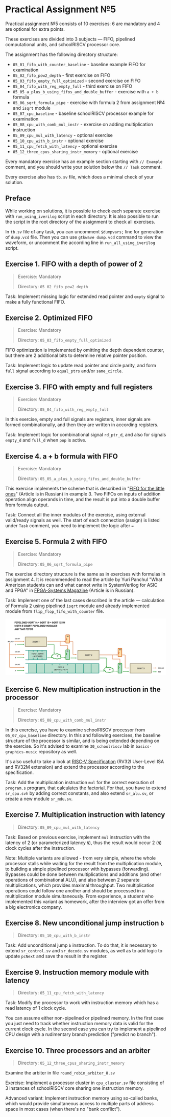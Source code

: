 # Practical Assignment №5

Practical assignment №5 consists of 10 exercises: 6 are mandatory and 4 are optional for extra points.

These exercises are divided into 3 subjects  — FIFO, pipelined computational units, and schoolRISCV processor core.

The assignment has the following directory structure:
- `05_01_fifo_with_counter_baseline` - baseline example FIFO for examination
- `05_02_fifo_pow2_depth` - first exercise on FIFO
- `05_03_fifo_empty_full_optimized` - second exercise on FIFO
- `05_04_fifo_with_reg_empty_full` - third exercise on FIFO
- `05_05_a_plus_b_using_fifos_and_double_buffer` - exercise with `a + b` formula
- `05_06_sqrt_formula_pipe` - exercise with formula 2 from assignment №4 and `isqrt` module
- `05_07_cpu_baseline` - baseline schoolRISCV processor example for examination
- `05_08_cpu_with_comb_mul_instr` - exercise on adding multiplication instruction
- `05_09_cpu_mul_with_latency` - optional exercise
- `05_10_cpu_with_b_instr` - optional exercise
- `05_11_cpu_fetch_with_latency` - optional exercise
- `05_12_three_cpus_sharing_instr_memory` - optional exercise

Every mandatory exercise has an example section starting with `// Example` comment,
and you should write your solution below the `// Task` comment.

Every exercise also has `tb.sv` file, which does a minimal check of your solution.

## Preface

While working on solutions, it is possible to check each separate exercise with `run_using_iverilog` script in each directory. It is also possible to run the script in the root directory of the assignment to check all exercises.

In `tb.sv` file of any task, you can uncomment `$dumpvars;` line for generation of `dump.vcd` file. Then you can use `gtkwave dump.vcd` command to view the waveform, or uncomment the according line in `run_all_using_iverilog` script.



## Exercise 1. FIFO with a depth of power of 2

> Exercise: Mandatory
>
> Directory: `05_02_fifo_pow2_depth`

Task: Implement missing logic for extended read pointer and `empty` signal to make a fully functional FIFO.

## Exercise 2. Optimized FIFO

> Exercise: Mandatory
>
> Directory: `05_03_fifo_empty_full_optimized`

FIFO optimization is implemented by omitting the depth dependent counter, but there are 2 additional bits to determine relative pointer position.

Task: Implement logic to update read pointer and circle parity, and form `full` signal according to `equal_ptrs` and/or `same_circle`.

## Exercise 3. FIFO with empty and full registers

> Exercise: Mandatory
>
> Directory: `05_04_fifo_with_reg_empty_full`

In this exercise, empty and full signals are registers, inner signals are formed combinationally, and then they are written in according registers.

Task: Implement logic for combinational signal `rd_ptr_d`, and also for signals `empty_d` and `full_d` when `pop` is active.

## Exercise 4. a + b formula with FIFO

> Exercise: Mandatory
>
> Directory: `05_05_a_plus_b_using_fifos_and_double_buffer`

This exercise implements the scheme that is described in "[FIFO for the little ones](https://habr.com/ru/articles/646685/)" (Article is in Russian) in example 3. Two FIFOs on inputs of addition operation align operands in time, and the result is put into a double buffer from formula output.

Task: Connect all the inner modules of the exercise, using external valid/ready signals as well. The start of each connection (assign) is listed under `Task` comment, you need to implement the logic after `=`

## Exercise 5. Formula 2 with FIFO

> Exercise: Mandatory
>
> Directory: `05_06_sqrt_formula_pipe`

The exercise directory structure is the same as in exercises with formulas in assignment 4. It is recommended to read the article by Yuri Panchul "What American students can and what cannot write in SystemVerilog for ASIC and FPGA" in [FPGA-Systems Magazine](https://fpga-systems.ru/fsm/) (Article is in Russian).

Task: Implement one of the last cases described in the article — calculation of Formula 2 using pipelined `isqrt` module and already implemented module from `flip_flop_fifo_with_counter` file.

![](../doc/isqrt/08_f_a_f_b_fc_pipe_with_fifo.png)

## Exercise 6. New multiplication instruction in the processor

> Exercise: Mandatory
>
> Directory: `05_08_cpu_with_comb_mul_instr`

In this exercise, you have to examine schoolRISCV processor from `05_07_cpu_baseline` directory. In this and following exercises, the baseline structure of the processor is similar, and is being extended depending on the exercise. So it's advised to examine `30_schoolriscv` lab in `basics-graphics-music` repository as well.

It's also useful to take a look at [RISC-V Specification](https://riscv.org/technical/specifications/) (RV32I User-Level ISA and RV32M extension) and extend the processor according to the specification.

Task: Add the multiplication instruction `mul` for the correct execution of `program.s` program, that calculates the factorial. For that, you have to extend `sr_cpu.svh` by adding correct constants, and also extend `sr_alu.sv`, or create a new module `sr_mdu.sv`.

## Exercise 7. Multiplication instruction with latency

> Directory: `05_09_cpu_mul_with_latency`

Task: Based on previous exercise, implement `mul` instruction with the latency of 2 (or parameterized latency `N`), thus the result would occur 2 (`N`) clock cycles after the instruction.

Note: Multiple variants are allowed - from very simple, where the whole processor stalls while waiting for the result from the multiplication module, to building a simple pipelined processor with bypasses (forwarding). Bypasses could be done between multiplications and additions (and other operations of combinational ALU), and also between 2 separate multiplications, which provides maximal throughput. Two multiplication operations could follow one another and should be processed in a multiplication module simultaneously. From experience, a student who implemented this variant as homework, after the interview got an offer from a big electronics company.


## Exercise 8. New unconditional jump instruction `b`

> Directory: `05_10_cpu_with_b_instr`

Task: Add unconditional jump `b` instruction. To do that, it is necessary to extend `sr_control.sv` and `sr_decode.sv` modules, as well as to add logic to update `pcNext` and save the result in the register.

## Exercise 9. Instruction memory module with latency

> Directory: `05_11_cpu_fetch_with_latency`

Task: Modify the processor to work with instruction memory which has a read latency of 1 clock cycle.

You can assume either non-pipelined or pipelined memory. In the first case you just need to track whether instruction memory data is valid for the current clock cycle. In the second case you can try to implement a pipelined CPU design with a rudimentary branch prediction ("predict no branch").

## Exercise 10. Three processors and an arbiter

> Directory: `05_12_three_cpus_sharing_instr_memory`

Examine the arbiter in file `round_robin_arbiter_8.sv`

Exercise: Implement a processor cluster in `cpu_cluster.sv` file consisting of 3 instances of schoolRISCV core sharing one instruction memory.

Advanced variant: Implement instruction memory using so-called banks, which would provide simultaneous access to multiple parts of address space in most cases (when there's no "bank conflict").
